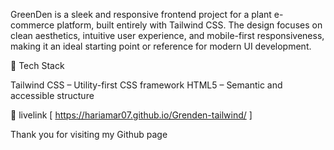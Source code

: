 GreenDen is a sleek and responsive frontend project for a plant e-commerce platform, built entirely with Tailwind CSS. The design focuses on clean aesthetics, intuitive user experience, and mobile-first responsiveness, making it an ideal starting point or reference for modern UI development.

📁 Tech Stack

Tailwind CSS – Utility-first CSS framework
HTML5 – Semantic and accessible structure

🚀 livelink
[  https://hariamar07.github.io/Grenden-tailwind/ ]


  Thank you for visiting my Github page
